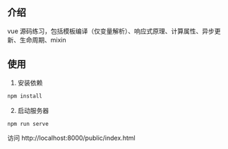 ## 介绍

vue 源码练习，包括模板编译（仅变量解析）、响应式原理、计算属性、异步更新、生命周期、mixin

## 使用

1. 安装依赖

```bash
npm install
```
2. 启动服务器

```bash
npm run serve
```

访问 http://localhost:8000/public/index.html
